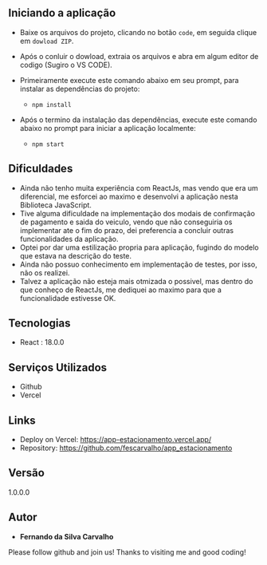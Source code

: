## Iniciando a aplicação

- Baixe os arquivos do projeto, clicando no botão `code`, em seguida clique em `dowload ZIP`.

- Após o conluir o dowload, extraia os arquivos e abra em algum editor de codigo (Sugiro o VS CODE).

- Primeiramente execute este comando abaixo em seu prompt, para instalar as dependências do projeto:
  - `npm install`
- Após o termino da instalação das dependências, execute este comando abaixo no prompt para iniciar a aplicação localmente:
  - `npm start`

## Dificuldades

- Ainda não tenho muita experiência com ReactJs, mas vendo que era um diferencial, me esforcei ao maximo e desenvolvi a aplicação nesta Biblioteca JavaScript.
- Tive alguma dificuldade na implementação dos modais de confirmação de pagamento e saida do veiculo, vendo que não conseguiria os implementar ate o fim do prazo, dei preferencia a concluir outras funcionalidades da aplicação.
- Optei por dar uma estilização propria para aplicação, fugindo do modelo que estava na descrição do teste.
- Ainda não possuo conhecimento em implementação de testes, por isso, não os realizei.
- Talvez a aplicação não esteja mais otmizada o possivel, mas dentro do que conheço de ReactJs, me dediquei ao maximo para que a funcionalidade estivesse OK.

## Tecnologias

- React : 18.0.0

## Serviços Utilizados

- Github
- Vercel

## Links

- Deploy on Vercel: https://app-estacionamento.vercel.app/
- Repository: https://github.com/fescarvalho/app_estacionamento

## Versão

1.0.0.0

## Autor

- **Fernando da Silva Carvalho**

Please follow github and join us!
Thanks to visiting me and good coding!
